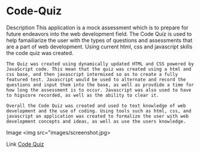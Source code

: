 # Code-Quiz

Description
    This application is a mock assessment which is to prepare for future endeavors into the web development field. The Code Quiz is used to help famailiarize the user with the types of questions and assessments that are a part of web development. Using current html, css and javascript skills the code quiz was created.

    The Quiz was created using dynamically updated HTML and CSS powered by JavaScript code. This mean that the quiz was created using a html and css base, and then javascript intermixed so as to create a fully featured test. Javascript would be used to alternate and record the questions and input them into the base, as well as provdide a time for how long the assessment is to occur. Javascript was also used to have to higscore recorded, as well as the ability to clear it.

    Overall the Code Quiz was created and used to text knowledge of web development and the use of coding. Using tools such as html, css, and javascript an application was created to formalize the user with web development concepts and ideas, as well as use the users knowledge.

Image
    <img src="images/screenshot.jpg>

Link
    [Code Quiz](https://gimbalbyte.github.io/Code-Quiz/)

